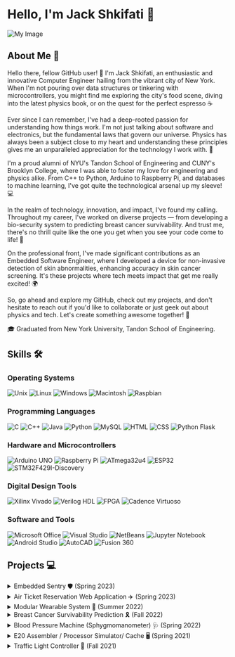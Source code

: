 # Hello, I'm Jack Shkifati 👋

![My Image](https://www.google.com/url?sa=i&url=https%3A%2F%2Fwww.vectorstock.com%2Froyalty-free-vector%2Fcomputer-engineering-flyer-vector-9998328&psig=AOvVaw0N2OPoVP0QUqoN4UaEiUIe&ust=1685826636399000&source=images&cd=vfe&ved=0CA0QjRxqFwoTCLibzeG_pf8CFQAAAAAdAAAAABAv)

## About Me 🚀

Hello there, fellow GitHub user! 🙌 I'm Jack Shkifati, an enthusiastic and innovative Computer Engineer hailing from the vibrant city of New York. When I'm not pouring over data structures or tinkering with microcontrollers, you might find me exploring the city's food scene, diving into the latest physics book, or on the quest for the perfect espresso ☕

Ever since I can remember, I've had a deep-rooted passion for understanding how things work. I'm not just talking about software and electronics, but the fundamental laws that govern our universe. Physics has always been a subject close to my heart and understanding these principles gives me an unparalleled appreciation for the technology I work with. 🌌

I'm a proud alumni of NYU's Tandon School of Engineering and CUNY's Brooklyn College, where I was able to foster my love for engineering and physics alike. From C++ to Python, Arduino to Raspberry Pi, and databases to machine learning, I've got quite the technological arsenal up my sleeve! 💻

In the realm of technology, innovation, and impact, I've found my calling. Throughout my career, I've worked on diverse projects — from developing a bio-security system to predicting breast cancer survivability. And trust me, there's no thrill quite like the one you get when you see your code come to life! 🎯

On the professional front, I've made significant contributions as an Embedded Software Engineer, where I developed a device for non-invasive detection of skin abnormalities, enhancing accuracy in skin cancer screening. It's these projects where tech meets impact that get me really excited! 🌍

So, go ahead and explore my GitHub, check out my projects, and don't hesitate to reach out if you'd like to collaborate or just geek out about physics and tech. Let's create something awesome together! 👋

🎓 Graduated from New York University, Tandon School of Engineering.


## Skills 🛠

### Operating Systems

![Unix](https://img.shields.io/badge/-Unix-black?style=flat-square&logo=linux)
![Linux](https://img.shields.io/badge/-Linux-black?style=flat-square&logo=linux)
![Windows](https://img.shields.io/badge/-Windows-black?style=flat-square&logo=windows)
![Macintosh](https://img.shields.io/badge/-Macintosh-black?style=flat-square&logo=apple)
![Raspbian](https://img.shields.io/badge/-Raspbian-black?style=flat-square&logo=raspberry-pi)

### Programming Languages

![C](https://img.shields.io/badge/-C-black?style=flat-square&logo=c)
![C++](https://img.shields.io/badge/-C++-black?style=flat-square&logo=c%2B%2B)
![Java](https://img.shields.io/badge/-Java-black?style=flat-square&logo=java)
![Python](https://img.shields.io/badge/-Python-black?style=flat-square&logo=python)
![MySQL](https://img.shields.io/badge/-MySQL-black?style=flat-square&logo=mysql)
![HTML](https://img.shields.io/badge/-HTML-black?style=flat-square&logo=html5)
![CSS](https://img.shields.io/badge/-CSS-black?style=flat-square&logo=css3)
![Python Flask](https://img.shields.io/badge/-Python_Flask-black?style=flat-square&logo=flask)

### Hardware and Microcontrollers

![Arduino UNO](https://img.shields.io/badge/-Arduino_UNO-black?style=flat-square&logo=arduino)
![Raspberry Pi](https://img.shields.io/badge/-Raspberry_Pi-black?style=flat-square&logo=raspberry-pi)
![ATmega32u4](https://img.shields.io/badge/-ATmega32u4-black?style=flat-square&logo=arduino)
![ESP32](https://img.shields.io/badge/-ESP32-black?style=flat-square&logo=espressif)
![STM32F429I-Discovery](https://img.shields.io/badge/-STM32F429I_Discovery-black?style=flat-square&logo=STMicroelectronics)

### Digital Design Tools

![Xilinx Vivado](https://img.shields.io/badge/-Xilinx_Vivado-black?style=flat-square&logo=xilinx)
![Verilog HDL](https://img.shields.io/badge/-Verilog_HDL-black?style=flat-square&logo=verilog)
![FPGA](https://img.shields.io/badge/-FPGA-black?style=flat-square&logo=altera)
![Cadence Virtuoso](https://img.shields.io/badge/-Cadence_Virtuoso-black?style=flat-square&logo=cadence-design-systems)

### Software and Tools

![Microsoft Office](https://img.shields.io/badge/-Microsoft_Office-black?style=flat-square&logo=microsoft-office)
![Visual Studio](https://img.shields.io/badge/-Visual_Studio-black?style=flat-square&logo=visual-studio)
![NetBeans](https://img.shields.io/badge/-NetBeans-black?style=flat-square&logo=apache-netbeans-ide)
![Jupyter Notebook](https://img.shields.io/badge/-Jupyter_Notebook-black?style=flat-square&logo=jupyter)
![Android Studio](https://img.shields.io/badge/-Android_Studio-black?style=flat-square&logo=android-studio)
![AutoCAD](https://img.shields.io/badge/-AutoCAD-black?style=flat-square&logo=autodesk)
![Fusion 360](https://img.shields.io/badge/-Fusion_360-black?style=flat-square&logo=autodesk)


## Projects 💻

<details>
  <summary>Embedded Sentry 🛡️ (Spring 2023)</summary>
  <p>
  
  - Developed a bio-security system using an STM32F429I-Discovery microcontroller and Mbed OS, leveraging an on-board gyroscope to record a unique hand movement sequence, creating a bio-based authentication method.
  - 🔧 ![STM32F429I-Discovery](https://img.shields.io/badge/-STM32F429I_Discovery-black?style=flat-square&logo=STMicroelectronics)
  - 🔧 ![Mbed](https://img.shields.io/badge/-Mbed-black?style=flat-square&logo=Arm)
    
  </p>
</details>

<details>
  <summary>Air Ticket Reservation Web Application ✈️ (Spring 2023)</summary>
  <p>
  
  - Designed and developed a dual-interface Online Air Ticket Reservation System for both Customers and Airline Staff using Python Flask, MySQL, and HTML, enabling an efficient reservation process.
  - 🔧 ![HTML](https://img.shields.io/badge/-HTML-black?style=flat-square&logo=html5)
  - 🔧 ![CSS](https://img.shields.io/badge/-CSS-black?style=flat-square&logo=css3)
  - 🔧 ![Python Flask](https://img.shields.io/badge/-Python_Flask-black?style=flat-square&logo=flask)
  - 🔧 ![MySQL](https://img.shields.io/badge/-MySQL-black?style=flat-square&logo=mysql)
    
  </p>
</details>

<details>
 <summary>Modular Wearable System 🦾 (Summer 2022)</summary>
  <p>
  
  - Collaborated with a team to create a wearable device using non-invasive muscle signal decoding to aid individuals with physical or neurological impairments, enhancing wireless transmission via UDP and IoT integration.
  - 🔧 ![ESP32](https://img.shields.io/badge/-ESP32-black?style=flat-square&logo=espressif)
  - 🔧 ![Arduino](https://img.shields.io/badge/-Arduino-black?style=flat-square&logo=arduino)
    
  </p>
</details>

<details>
  <summary>Breast Cancer Survivability Prediction 🎗️ (Fall 2022)</summary>
  <p>
  
  - Conducted a machine learning project using various techniques to predict survivability of women with breast cancer at certain progression stages, employing methods such as SMOTE to balance the dataset and feature transformations to increase model accuracy.
  - 🔧 ![Python](https://img.shields.io/badge/-Python-black?style=flat-square&logo=python)
  - 🔧 ![Jupyter Notebook](https://img.shields.io/badge/-Jupyter_Notebook-black?style=flat-square&logo=jupyter)
    
  </p>
</details>

<details>
  <summary>Blood Pressure Machine (Sphygmomanometer) 🩺 (Spring 2022)</summary>
  <p>
  
  - Produced a blood pressure measuring device by connecting a Honeywell pressure sensor to an Adafruit Circuit Playground Classic       microcontroller, applying communication protocol I2C to interface with the sensor through GPIO pins.
  - 🔧 ![ATmega32U4](https://img.shields.io/badge/-ATmega32u4-black?style=flat-square&logo=arduino)
    
  </p>
</details>

<details>
<summary>E20 Assembler / Processor Simulator/ Cache 🖥️ (Spring 2021)</summary>
  <p>
  
  - Worked on a project involving E20, a CPU with a 16-bit program counter and seven read and write registers. Developed a C++ program to read assembly language and convert instructions into machine code, and designed a two-cache simulator to improve cache hits.
  - 🔧 ![C++](https://img.shields.io/badge/-C++-black?style=flat-square&logo=c%2B%2B)
    
  </p>
</details>

<details>
  <summary>Traffic Light Controller 🚦 (Fall 2021)</summary>
  <p>
  
  - Implemented a traffic control system regulating traffic lights at a street intersection using digital design tools and CAD tools such as Xilinx to form hardware, and reconfigurable chips.
  - 🔧 ![FPGA](https://img.shields.io/badge/-FPGA-black?style=flat-square&logo=altera)
  - 🔧 ![Xilinx Vivado](https://img.shields.io/badge/-Xilinx_Vivado-black?style=flat-square&logo=xilinx)
    
  </p>
</details>




